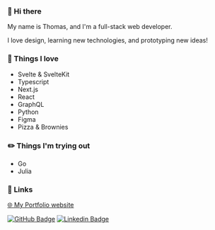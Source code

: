 ### 👋 Hi there 
My name is Thomas, and I'm a full-stack web developer.

I love design, learning new technologies, and prototyping new ideas!

### :tada: Things I love 

- Svelte & SvelteKit
- Typescript
- Next.js
- React
- GraphQL
- Python
- Figma
- Pizza & Brownies

### :pencil2: Things I'm trying out 

- Go
- Julia

### :link: Links 

<a href="https://www.thomasglopes.com" >🌐 My Portfolio website</a>

[![GitHub Badge](https://img.shields.io/github/followers/TGlide?label=follow&style=social)](https://github.com/TGlide)
[![Linkedin Badge](https://img.shields.io/badge/-LinkedIn-blue?style=flat-square&logo=Linkedin&logoColor=white&link=https://www.linkedin.com/in/thomas-gl)](https://www.linkedin.com/in/thomas-gl)
